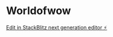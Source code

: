 # Worldofwow

[Edit in StackBlitz next generation editor ⚡️](https://stackblitz.com/~/github.com/PMariusf/Worldofwow)